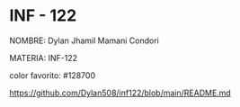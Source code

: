 # INF - 122

NOMBRE: Dylan Jhamil Mamani Condori

MATERIA: INF-122

color favorito: #128700

https://github.com/Dylan508/inf122/blob/main/README.md
